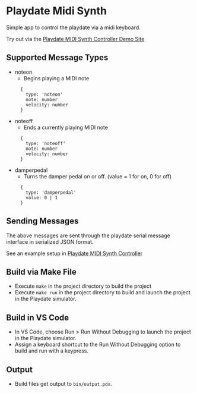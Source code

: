 # Playdate Midi Synth

Simple app to control the playdate via a midi keyboard.

Try out via the [Playdate MIDI Synth Controller Demo Site](https://tedbrakob.github.io/pd-midi-synth-controller/)

## Supported Message Types

* noteon
  * Begins playing a MIDI note
  ```
    {
      type: 'noteon'
      note: number
      velocity: number
    }
  ```
* noteoff
  * Ends a currently playing MIDI note
  ```
    {
      type: 'noteoff'
      note: number
      velocity: number
    }
  ```
* damperpedal
  * Turns the damper pedal on or off. (value = 1 for on, 0 for off)
  ```
    {
      type: 'damperpedal'
      value: 0 | 1
    }
  ```

## Sending Messages

The above messages are sent through the playdate serial message interface in serialized JSON format.

See an example setup in [Playdate MIDI Synth Controller](https://github.com/tedbrakob/pd-midi-synth-controller/blob/main/src/main.ts)

## Build via Make File
- Execute `make` in the project directory to build the project
- Execute `make run` in the project directory to build and launch the project in the Playdate simulator.

## Build in VS Code
- In VS Code, choose Run > Run Without Debugging to launch the project in the Playdate simulator.
- Assign a keyboard shortcut to the Run Without Debugging option to build and run with a keypress.

## Output
- Build files get output to `bin/output.pdx`.